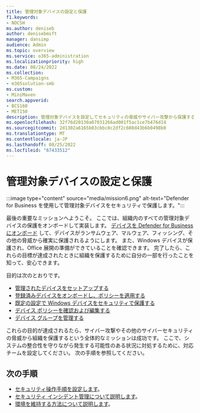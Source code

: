 ```yaml
---
title: 管理対象デバイスの設定と保護
f1.keywords:
- NOCSH
ms.author: deniseb
author: denisebmsft
manager: dansimp
audience: Admin
ms.topic: overview
ms.service: o365-administration
ms.localizationpriority: high
ms.date: 08/24/2022
ms.collection:
- M365-Campaigns
- m365solution-smb
ms.custom:
- MiniMaven
search.appverid:
- BCS160
- MET150
description: 管理対象デバイスを設定してセキュリティの脅威やサイバー攻撃から保護する方法の概要。 すべてのデバイスを登録してオンボーディングすることにより、サイバーセキュリティの防御とエンドポイント保護を実装します。 デバイス ポリシーを設定し、デバイス グループを管理する方法をご覧ください。
ms.openlocfilehash: 32f76d20130a07031266ad001f5ac1ce7b476d14
ms.sourcegitcommit: 2d1302a6165b83cbbc8c2df2c608d43b6b0498b0
ms.translationtype: MT
ms.contentlocale: ja-JP
ms.lasthandoff: 08/25/2022
ms.locfileid: "67433512"
---
```

# <a name="set-up-and-secure-managed-devices"></a>管理対象デバイスの設定と保護

:::image type="content" source="media/mission6.png" alt-text="Defender for Business を使用して管理対象デバイスをセキュリティで保護します。":::

最後の重要なミッションへようこそ。 ここでは、組織内のすべての管理対象デバイスの保護をオンボードして実装します。 [デバイスを Defender for Business にオンボード](../security/defender-business/mdb-onboard-devices.md) して、デバイスがランサムウェア、マルウェア、フィッシング、その他の脅威から確実に保護されるようにします。 また、Windows デバイスが保護され、Office 展開の準備ができていることを確認できます。 完了したら、これらの目標が達成されたときに組織を保護するために自分の一部を行ったことを知って、安心できます。

目的は次のとおりです。

- [管理されたデバイスをセットアップする](m365bp-managed-devices-setup.md)
- [登録済みデバイスをオンボードし、ポリシーを適用する](m365bp-onboard-devices-mdb.md)
- [既定の設定で Windows デバイスをセキュリティで保護する](m365bp-secure-windows-devices.md)
- [デバイス ポリシーを確認および編集する](m365bp-view-edit-create-mdb-policies.md)
- [デバイス グループを管理する](m365bp-device-groups-mdb.md)

これらの目的が達成されるたら、サイバー攻撃やその他のサイバーセキュリティの脅威から組織を保護するという全体的なミッションは成功です。 ここで、システムの整合性を守りながら発生する可能性のある状況に対処するために、対応チームを設定してください。 次の手順を参照してください。

## <a name="next-steps"></a>次の手順

- [セキュリティ操作手順を設定します](m365bp-security-incident-quick-start.md)。
- [セキュリティ インシデント管理について説明します](m365bp-security-incident-management.md)。
- [環境を維持する方法について説明します](m365bp-maintain-environment.md)。
